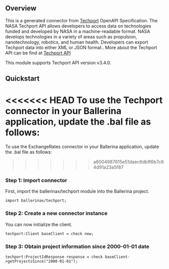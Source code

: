 ## Overview
This is a generated connector from [Techport](https://techport.nasa.gov/home) OpenAPI Specification. The NASA Techport API allows developers to access data on technologies funded and developed by NASA in a machine-readable format. NASA develops technologies in a variety of areas such as propulsion, nanotechnology, robotics, and human health. Developers can export Techport data into either XML or JSON format.. More about the Techport API can be find at [Techport API](https://data.nasa.gov/developer/external/techport/techport-api.pdf)
 
This module supports Techport API version v3.4.0.

## Quickstart
<<<<<<< HEAD
To use the Techport connector in your Ballerina application, update the .bal file as follows:
=======
To use the ExchangeRates connector in your Ballerina application, update the .bal file as follows:
>>>>>>> a6004987615e51daec6dbff6b7c64d91a23a5f87
### Step 1: Import connector
First, import the ballerinax/techport module into the Ballerina project.
```ballerina
import ballerinax/techport;
```
### Step 2: Create a new connector instance
You can now initialize the client.
```ballerina
techport:Client baseClient = check new;
```
### Step 3: Obtain project information since 2000-01-01 date

```ballerina
techport:ProjectIdResponse response = check baseClient->getProjectsSince("2000-01-01");
```
